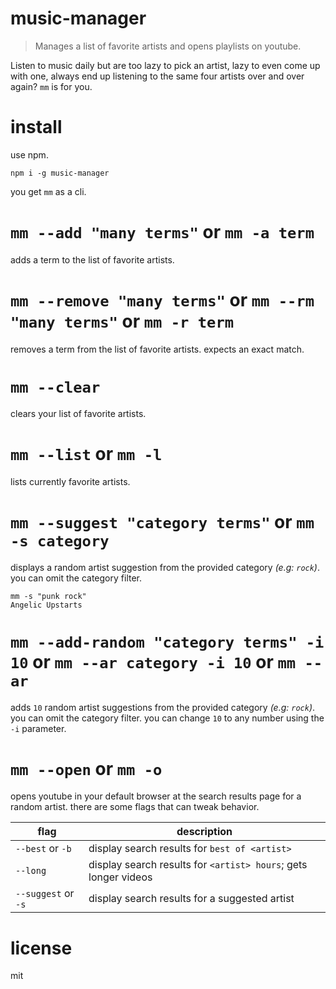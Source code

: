 # music-manager

> Manages a list of favorite artists and opens playlists on youtube.

Listen to music daily but are too lazy to pick an artist, lazy to even come up with one, always end up listening to the same four artists over and over again? `mm` is for you.

# install

use npm.

```shell
npm i -g music-manager
```

you get `mm` as a cli.

# `mm --add "many terms"` or `mm -a term`

adds a term to the list of favorite artists.

# `mm --remove "many terms"` or `mm --rm "many terms"` or `mm -r term`

removes a term from the list of favorite artists. expects an exact match.

# `mm --clear`

clears your list of favorite artists.

# `mm --list` or `mm -l`

lists currently favorite artists.

# `mm --suggest "category terms"` or `mm -s category`

displays a random artist suggestion from the provided category _(e.g: `rock`)_. you can omit the category filter.

```shell
mm -s "punk rock"
Angelic Upstarts
```

# `mm --add-random "category terms" -i 10` or `mm --ar category -i 10` or `mm --ar`

adds `10` random artist suggestions from the provided category _(e.g: `rock`)_. you can omit the category filter. you can change `10` to any number using the `-i` parameter.

# `mm --open` or `mm -o`

opens youtube in your default browser at the search results page for a random artist. there are some flags that can tweak behavior.

| flag                | description                                                     |
|---------------------|-----------------------------------------------------------------|
| `--best` or `-b`    | display search results for `best of <artist>`                   |
| `--long`            | display search results for `<artist> hours`; gets longer videos |
| `--suggest` or `-s` | display search results for a suggested artist                   |

# license

mit
